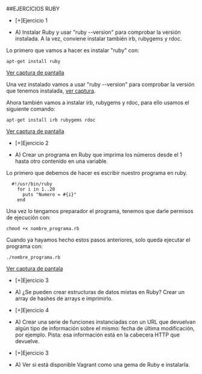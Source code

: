 ##EJERCICIOS RUBY

* [+]Ejercicio 1
 - A) Instalar Ruby y usar "ruby --version" para comprobar la versión instalada. A la vez, conviene instalar también irb, rubygems y rdoc.

Lo primero que vamos a hacer es instalar "ruby" con: 

    apt-get install ruby

[Ver captura de pantalla]()

Una vez instalado vamos a usar "ruby --version" para comprobar la versión que tenemos instalada, [ver captura]().

Ahora también vamos a instalar irb, rubygems y rdoc, para ello usamos el siguiente comando:

    apt-get install irb rubygems rdoc

[Ver captura de pantalla]()

* [+]Ejercicio 2
 - A) Crear un programa en Ruby que imprima los números desde el 1 hasta otro contenido en una variable.

Lo primero que debemos de hacer es escribir nuestro programa en ruby. 
```
  #!/usr/bin/ruby
    for i in 1..20
      puts "Numero = #{i}"
    end
```
Una vez lo tengamos preparador el programa, tenemos que darle permisos de ejecución con:

    chmod +x nombre_programa.rb

Cuando ya hayamos hecho estos pasos anteriores, solo queda ejecutar el programa con:

    ./nombre_programa.rb

[Ver captura de pantala]()

* [+]Ejercicio 3
 - A) ¿Se pueden crear estructuras de datos mixtas en Ruby? Crear un array de hashes de arrays e imprimirlo.

* [+]Ejercicio 4
 - A) Crear una serie de funciones instanciadas con un URL que devuelvan algún tipo de información sobre el mismo: fecha de última modificación, por ejemplo. Pista: esa información está en la cabecera HTTP que devuelve.

* [+]Ejercicio 3
 - A) Ver si está disponible Vagrant como una gema de Ruby e instalarla.
